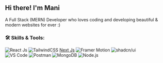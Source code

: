 ## Hi there! I'm Mani 

A Full Stack (MERN) Developer who loves coding and developing beautiful & modern websites for ever :)


### 🛠️ Skills & Tools:
![React Js](https://camo.githubusercontent.com/0fcf9befefc83e207ed36bdeb3ac4f6c99132571ddb0f44e7a6ac872b0723352/68747470733a2f2f74656368737461636b2d67656e657261746f722e76657263656c2e6170702f72656163742d69636f6e2e737667)
![TailwindCSS](https://img.shields.io/badge/-TailwindCSS-38B2AC?style=for-the-badge&logo=tailwind-css&logoColor=white)
[Next Js](https://camo.githubusercontent.com/6fe9e095bdebe096dbe284a38026c4d743bbde46b38e8eaf091baab3307ed762/68747470733a2f2f736b696c6c69636f6e732e6465762f69636f6e733f693d6e6578746a73267468656d653d6461726b)
![Framer Motion](https://img.shields.io/badge/-Framer%20Motion-000000?style=for-the-badge&logo=framer&logoColor=white)
![shadcn/ui](https://img.shields.io/badge/-shadcn/ui-111827?style=for-the-badge&logo=vercel&logoColor=white)
![VS Code](https://img.shields.io/badge/-VSCode-007ACC?style=for-the-badge&logo=visual-studio-code&logoColor=white)
![Postman](https://img.shields.io/badge/-Postman-FF6C37?style=for-the-badge&logo=postman&logoColor=white)
![MongoDB](https://img.shields.io/badge/-MongoDB-47A248?style=for-the-badge&logo=mongodb&logoColor=white)
![Node.js](https://img.shields.io/badge/-Node.js-339933?style=for-the-badge&logo=node.js&logoColor=white)

<!--
**FE-Mani88/FE-Mani88** is a ✨ _special_ ✨ repository because its `README.md` (this file) appears on your GitHub profile.

Here are some ideas to get you started:

- 🔭 I’m currently working on ...
- 🌱 I’m currently learning ...
- 👯 I’m looking to collaborate on ...
- 🤔 I’m looking for help with ...
- 💬 Ask me about ...
- 📫 How to reach me: ...
- 😄 Pronouns: ...
- ⚡ Fun fact: ...
-->
